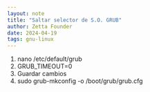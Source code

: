 ```yaml
---
layout: note
title: "Saltar selector de S.O. GRUB"
author: Zetta Founder
date: 2024-04-19
tags: gnu-linux
---
```


1. nano /etc/default/grub
2. GRUB_TIMEOUT=0
3. Guardar cambios
4. sudo grub-mkconfig -o /boot/grub/grub.cfg